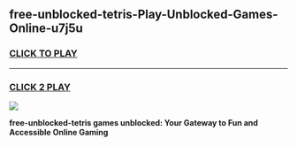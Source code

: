 
## free-unblocked-tetris-Play-Unblocked-Games-Online-u7j5u
<h3>
<a href="https://premium76.site?title=free-unblocked-tetris&ref=25A">CLICK TO PLAY</a></h3>
<hr>

<h3>
<a href="https://premium76.site?title=free-unblocked-tetris&ref=25A">CLICK 2 PLAY</a>
  
</h3>

<a href="https://premium76.site?title=free-unblocked-tetris&ref=25A"><img src="https://clearcache.store/games.png"></a>


**free-unblocked-tetris games unblocked: Your Gateway to Fun and Accessible Online Gaming**
